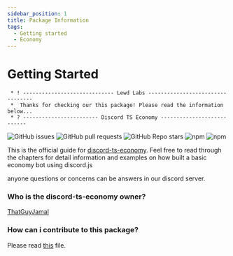 ```yaml
---
sidebar_position: 1
title: Package Information
tags:
  - Getting started
  - Economy
---
```


# Getting Started

```
 * ! ----------------------------- Lewd Labs ---------------------------------
 *  Thanks for checking our this package! Please read the information below...
 * ? ------------------------ Discord TS Economy ---------------------------
```

![GitHub issues](https://img.shields.io/github/issues/lewd-labs/discord-easy-economy?style=for-the-badge) ![GitHub pull requests](https://img.shields.io/github/issues-pr/lewd-labs/discord-easy-economy?style=for-the-badge) ![GitHub Repo stars](https://img.shields.io/github/stars/lewd-labs/discord-easy-economy?style=for-the-badge) ![npm](https://img.shields.io/npm/v/discord-ts-economy?style=for-the-badge) ![npm](https://img.shields.io/npm/dw/discord-ts-economy?style=for-the-badge)

This is the official guide for [discord-ts-economy](https://www.npmjs.com/package/discord-ts-economy). Feel free to read through the chapters for detail information and examples on how built a basic economy bot using discord.js

anyone questions or concerns can be answers in our discord server.

### Who is the discord-ts-economy owner?

[ThatGuyJamal](/blog/creator-post-1)

### How can i contribute to this package? 

Please read [this](https://github.com/lewd-labs/discord-ts-economy/blob/main/.github/assets/CONTRIBUTING.md) file.